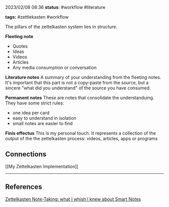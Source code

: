 2023/02/08 08:36
**status**: #workflow #literature

**tags:** #zettlekasten #workflow

The pillars of the zettelkasten system lies in structure.

**Fleeting note**
 - Quotes
 - Ideas
 - Videos
 - Articles
 - Any media consumption or conversation
 
**Literature notes**
 A summary of your understanding from the fleeting notes. It's important that this part is not a copy-paste from the source, but a sincere "what did you understand" of the source you have consumed.

**Permanent notes**
These are notes that consolidate the understanduing. 
They have some strict rules:

 - one idea per card
 - easy to understand in isolation
 - small notes are easier to find

**Finis effectus**
This is my personal touch. It represents a collection of the output of the the zettelkasten process: videos, articles, apps or programs

## Connections
[[My Zettelkasten Implementation]]

---
## References

[Zettelkasten Note-Taking: what I whish I knew about Smart Notes](https://www.youtube.com/embed/yqKspwjXu18?feature=oembed)
